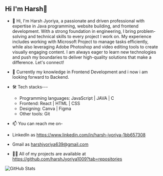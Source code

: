 ## Hi I'm Harsh👋

- 🔭 Hi, I'm Harsh Jyoriya, a passionate and driven professional with expertise in Java programming, website building, and frontend development. With a strong foundation in engineering, I bring problem-solving and technical skills to every project I work on. My experience includes working with Microsoft Project to manage tasks efficiently, while also leveraging Adobe Photoshop and video editing tools to create visually engaging content. I am always eager to learn new technologies and push my boundaries to deliver high-quality solutions that make a difference. Let's connect!

- 🌱 Currently my knowledge in Frontend Development and i now i am looking forward to Backend. 

- 🛠️ Tech stacks---
  - Programming languages: JavaScript | JAVA | C
  - Frontend: React | HTML | CSS
  - Designing: Canva | Figma
  - Other tools: Git

- 📫 You can reach me on-
-  LinkedIn as https://www.linkedin.com/in/harsh-jyoriya-1bb657308
-  Gmail as harshjyoriya639@gmail.com

- 👨‍💻 All of my projects are available at https://github.com/harshJyoriya1009?tab=repositories

![GitHub Stats](https://github-readme-stats.vercel.app/api?harshJyoriya1009=&theme=radical)



